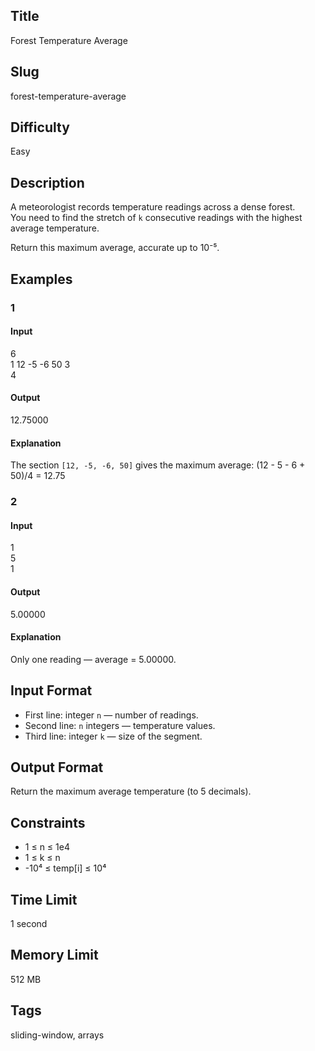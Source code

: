 ## Title
Forest Temperature Average

## Slug
forest-temperature-average

## Difficulty
Easy

## Description

A meteorologist records temperature readings across a dense forest.  
You need to find the stretch of `k` consecutive readings with the highest average temperature.

Return this maximum average, accurate up to 10⁻⁵.

## Examples

### 1
#### Input
6  
1 12 -5 -6 50 3  
4  

#### Output
12.75000  

#### Explanation
The section `[12, -5, -6, 50]` gives the maximum average: (12 - 5 - 6 + 50)/4 = 12.75

### 2
#### Input
1  
5  
1  

#### Output
5.00000  

#### Explanation
Only one reading — average = 5.00000.

## Input Format
- First line: integer `n` — number of readings.  
- Second line: `n` integers — temperature values.  
- Third line: integer `k` — size of the segment.

## Output Format
Return the maximum average temperature (to 5 decimals).

## Constraints
- 1 ≤ n ≤ 1e4  
- 1 ≤ k ≤ n  
- -10⁴ ≤ temp[i] ≤ 10⁴  

## Time Limit
1 second

## Memory Limit
512 MB

## Tags
sliding-window, arrays
